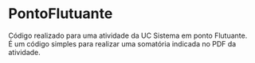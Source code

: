# PontoFlutuante
Código realizado para uma atividade da UC Sistema em ponto Flutuante. 
<br>
É um código simples para realizar uma somatória indicada no PDF da atividade.
